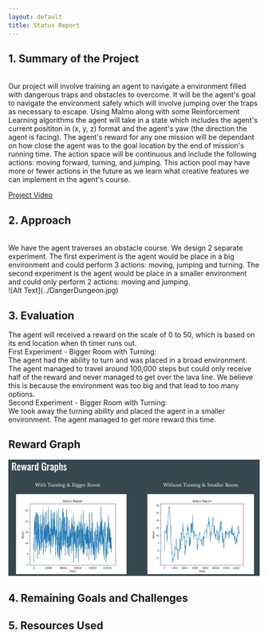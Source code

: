 ```yaml
---
layout: default
title: Status Report
---
```


## 1. Summary of the Project
<br>
Our project will involve training an agent to navigate a environment filled with dangerous traps and obstacles to overcome. It will be the agent's goal to navigate the environment safely which will involve jumping over the traps as necessary to escape. Using Malmo along with some Reinforcement Learning algorithms the agent will take in a state which includes the agent's current posititon in (x, y, z) format and the agent's yaw (the direction the agent is facing). The agent's reward for any one mission will be dependant on how close the agent was to the goal location by the end of mission's running time. The action space will be continuous and include the following actions: moving forward, turning, and jumping. This action pool may have more or fewer actions in the future as we learn what creative features we can implement in the agent's course.

[Project Video](https://www.youtube.com/watch?v=NuP8E1t58Sgk "Danger Dungeon")

## 2. Approach
<br>
We have the agent traverses an obstacle course. We design 2 separate experiment. The first experiment is the agent would be place in a big environment and could perform 3 actions: moving, jumping and turning. The second experiment is the agent would be place in a smaller environment and  could only perform 2 actions: moving and jumping.
<br>
![Alt Text](../DangerDungeon.jpg)


## 3. Evaluation
The agent will received a reward on the scale of 0 to 50, which is based on its end location when th timer runs out.
<br>
First Experiment - Bigger Room with Turning:
<br>
The agent had the ability to turn and was placed in a broad environment. The agent managed to travel around 100,000 steps but could only receive half of the reward and never managed to get over the lava line. We believe this is because the environment was too big and that lead to too many options.
<br>
Second Experiment - Bigger Room with Turning:
<br>
We took away the turning ability and placed the agent in a smaller environment. The agent managed to get more reward this time.
<br>
## Reward Graph
![Alt Text](../RewardGraph.jpg) 


## 4. Remaining Goals and Challenges

## 5. Resources Used
